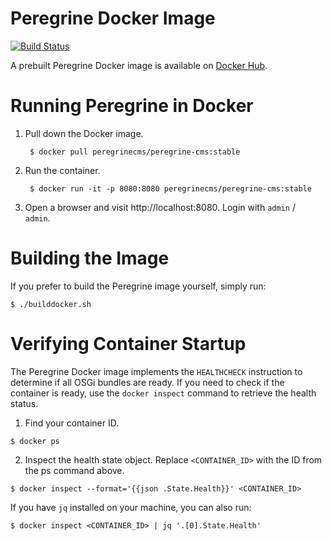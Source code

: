 # Peregrine Docker Image

[![Build Status](https://travis-ci.org/headwirecom/peregrine-cms.svg?branch=develop)](https://travis-ci.org/headwirecom/peregrine-cms)

A prebuilt Peregrine Docker image is available on [Docker Hub](https://hub.docker.com/r/peregrinecms/peregrine-cms).


# Running Peregrine in Docker

1. Pull down the Docker image.

        $ docker pull peregrinecms/peregrine-cms:stable

2. Run the container.

        $ docker run -it -p 8080:8080 peregrinecms/peregrine-cms:stable

3. Open a browser and visit http://localhost:8080. Login with `admin` / ` admin`.


# Building the Image

If you prefer to build the Peregrine image yourself, simply run:

    $ ./builddocker.sh


# Verifying Container Startup

The Peregrine Docker image implements the `HEALTHCHECK` instruction to determine if all
OSGi bundles are ready. If you need to check if the container is ready, use the 
`docker inspect` command to retrieve the health status. 

1. Find your container ID.

```
$ docker ps
```

2. Inspect the health state object. Replace `<CONTAINER_ID>` with the ID from the ps command above.

```
$ docker inspect --format='{{json .State.Health}}' <CONTAINER_ID> 
```

If you have `jq` installed on your machine, you can also run:

```
$ docker inspect <CONTAINER_ID> | jq '.[0].State.Health'
```

